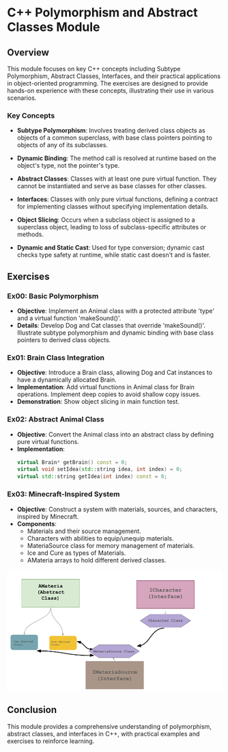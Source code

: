 # C++ Polymorphism and Abstract Classes Module

## Overview

This module focuses on key C++ concepts including Subtype Polymorphism, Abstract Classes, Interfaces, and their practical applications in object-oriented programming. The exercises are designed to provide hands-on experience with these concepts, illustrating their use in various scenarios.

### Key Concepts

- **Subtype Polymorphism**: Involves treating derived class objects as objects of a common superclass, with base class pointers pointing to objects of any of its subclasses.

- **Dynamic Binding**: The method call is resolved at runtime based on the object's type, not the pointer's type.

- **Abstract Classes**: Classes with at least one pure virtual function. They cannot be instantiated and serve as base classes for other classes.

- **Interfaces**: Classes with only pure virtual functions, defining a contract for implementing classes without specifying implementation details.

- **Object Slicing**: Occurs when a subclass object is assigned to a superclass object, leading to loss of subclass-specific attributes or methods.

- **Dynamic and Static Cast**: Used for type conversion; dynamic cast checks type safety at runtime, while static cast doesn't and is faster.

## Exercises

### Ex00: Basic Polymorphism

- **Objective**: Implement an Animal class with a protected attribute 'type' and a virtual function 'makeSound()'.
- **Details**: Develop Dog and Cat classes that override 'makeSound()'. Illustrate subtype polymorphism and dynamic binding with base class pointers to derived class objects.

### Ex01: Brain Class Integration

- **Objective**: Introduce a Brain class, allowing Dog and Cat instances to have a dynamically allocated Brain.
- **Implementation**: Add virtual functions in Animal class for Brain operations. Implement deep copies to avoid shallow copy issues.
- **Demonstration**: Show object slicing in main function test.

### Ex02: Abstract Animal Class

- **Objective**: Convert the Animal class into an abstract class by defining pure virtual functions.
- **Implementation**:
  ```cpp
  virtual Brain* getBrain() const = 0;
  virtual void setIdea(std::string idea, int index) = 0;
  virtual std::string getIdea(int index) const = 0;
  ```

### Ex03: Minecraft-Inspired System

- **Objective**: Construct a system with materials, sources, and characters, inspired by Minecraft.
- **Components**:
  - Materials and their source management.
  - Characters with abilities to equip/unequip materials.
  - MateriaSource class for memory management of materials.
  - Ice and Cure as types of Materials.
  - AMateria arrays to hold different derived classes.

<p align="center">
  <img src="./../images/mod04_ex03.png" alt="Example Image" width="700"/>
</p>


## Conclusion

This module provides a comprehensive understanding of polymorphism, abstract classes, and interfaces in C++, with practical examples and exercises to reinforce learning.
